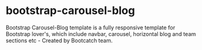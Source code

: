 # bootstrap-carousel-blog
Bootstrap Carousel-Blog template is a fully responsive template for Bootstrap lover's,  which include navbar, carousel, horizontal blog and team sections etc - Created by Bootcatch team.
